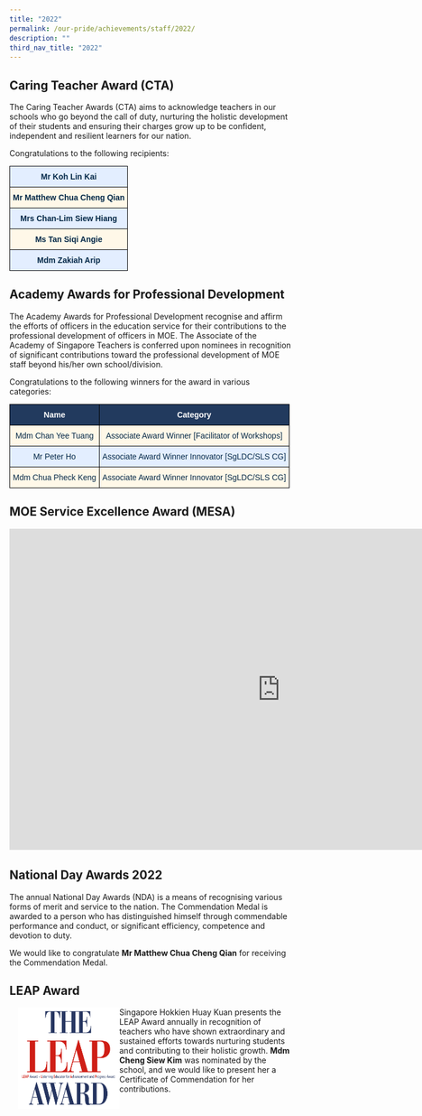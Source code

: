 ```yaml
---
title: "2022"
permalink: /our-pride/achievements/staff/2022/
description: ""
third_nav_title: "2022"
---
```


Caring Teacher Award (CTA)
--------------------------

The Caring Teacher Awards (CTA) aims to acknowledge teachers in our schools who go beyond the call of duty, nurturing the holistic development of their students and ensuring their charges grow up to be confident, independent and resilient learners for our nation.  
  
Congratulations to the following recipients:

<style type="text/css">
.tg  {border-collapse:collapse;border-spacing:0;}
.tg td{border-color:black;border-style:solid;border-width:1px;font-family:Arial, sans-serif;font-size:14px;
  overflow:hidden;padding:10px 5px;word-break:normal;}
.tg th{border-color:black;border-style:solid;border-width:1px;font-family:Arial, sans-serif;font-size:14px;
  font-weight:normal;overflow:hidden;padding:10px 5px;word-break:normal;}
.tg .tg-x28a{background-color:#E3EEFF;color:#042847;font-weight:bold;text-align:center;vertical-align:top}
.tg .tg-6c75{background-color:#FFF8E8;color:#042847;font-weight:bold;text-align:center;vertical-align:top}
</style>
<table class="tg">
<thead>
  <tr>
    <th class="tg-x28a">Mr Koh Lin Kai</th>
  </tr>
</thead>
<tbody>
  <tr>
    <td class="tg-6c75">Mr Matthew Chua Cheng Qian</td>
  </tr>
  <tr>
    <td class="tg-x28a">Mrs Chan-Lim Siew Hiang</td>
  </tr>
  <tr>
    <td class="tg-6c75">Ms Tan Siqi Angie</td>
  </tr>
  <tr>
    <td class="tg-x28a">Mdm Zakiah Arip</td>
  </tr>
</tbody>
</table>

Academy Awards for Professional Development
-------------------------------------------

The Academy Awards for Professional Development recognise and affirm the efforts of officers in the education service for their contributions to the professional development of officers in MOE. The Associate of the Academy of Singapore Teachers is conferred upon nominees in recognition of significant contributions toward the professional development of MOE staff beyond his/her own school/division.  
  
Congratulations to the following winners for the award in various categories:

<style type="text/css">
.tg  {border-collapse:collapse;border-spacing:0;}
.tg td{border-color:black;border-style:solid;border-width:1px;font-family:Arial, sans-serif;font-size:14px;
  overflow:hidden;padding:10px 5px;word-break:normal;}
.tg th{border-color:black;border-style:solid;border-width:1px;font-family:Arial, sans-serif;font-size:14px;
  font-weight:normal;overflow:hidden;padding:10px 5px;word-break:normal;}
.tg .tg-j1qd{background-color:#223A5E;color:#FFF;font-weight:bold;text-align:center;vertical-align:middle}
.tg .tg-mqfk{background-color:#FFF8E8;color:#042847;text-align:center;vertical-align:middle}
.tg .tg-qdaf{background-color:#E3EEFF;color:#042847;text-align:center;vertical-align:middle}
</style>
<table class="tg">
<thead>
  <tr>
    <th class="tg-j1qd"><span style="font-weight:bold;color:#FFF;background-color:#223A5E">Name</span></th>
    <th class="tg-j1qd"><span style="font-weight:bold;color:#FFF;background-color:#223A5E">Category</span></th>
  </tr>
</thead>
<tbody>
  <tr>
    <td class="tg-mqfk"><span style="color:#042847;background-color:#FFF8E8">Mdm Chan Yee Tuang</span></td>
    <td class="tg-mqfk"><span style="color:#042847;background-color:#FFF8E8">Associate Award Winner [Facilitator of Workshops]</span></td>
  </tr>
  <tr>
    <td class="tg-qdaf"><span style="color:#042847;background-color:#E3EEFF">Mr Peter Ho</span></td>
    <td class="tg-qdaf"><span style="color:#042847;background-color:#E3EEFF">Associate Award Winner Innovator [SgLDC/SLS CG]</span></td>
  </tr>
  <tr>
    <td class="tg-mqfk"><span style="color:#042847;background-color:#FFF8E8">Mdm Chua Pheck Keng</span></td>
    <td class="tg-mqfk"><span style="color:#042847;background-color:#FFF8E8">Associate Award Winner Innovator [SgLDC/SLS CG]</span></td>
  </tr>
</tbody>
</table>

MOE Service Excellence Award (MESA)
-----------------------------------

<iframe allowfullscreen="true" height="569" width="960" frameborder="0" src="https://docs.google.com/presentation/d/e/2PACX-1vQj5mRAZH7OqDCLuQIZ9qUewvMVAeYlx2k2MQeZ6-nyi050i8mnkQW1AT3Y_p6hBYHoBG29arm4mgji/embed?start=false&amp;loop=false&amp;delayms=3000"></iframe>

National Day Awards 2022
------------------------

The annual National Day Awards (NDA) is a means of recognising various forms of merit and service to the nation. The Commendation Medal is awarded&nbsp;to a person who has distinguished himself through commendable performance and conduct, or significant efficiency, competence and devotion to duty.  
  
We would like to congratulate&nbsp;**Mr Matthew Chua Cheng Qian**&nbsp;for receiving the Commendation Medal.

LEAP Award
----------

<img src="/images/LEAP.png" style="width:180px;height:180px;margin-left:15px;" align = "left">

Singapore Hokkien Huay Kuan presents the LEAP Award annually in recognition of teachers who have shown extraordinary and sustained efforts towards nurturing students and contributing to their holistic growth. **Mdm Cheng Siew Kim** was nominated by the school, and we would like to present her a Certificate of Commendation for her contributions.